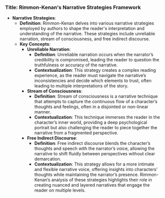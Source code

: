 ### Title: **Rimmon-Kenan's Narrative Strategies Framework**

- **Narrative Strategies**:
  - **Definition**: Rimmon-Kenan delves into various narrative strategies employed by authors to shape the reader's interpretation and understanding of the narrative. These strategies include unreliable narration, stream of consciousness, and free indirect discourse.
  - **Key Concepts**:
    - **Unreliable Narration**:
      - **Definition**: Unreliable narration occurs when the narrator’s credibility is compromised, leading the reader to question the truthfulness or accuracy of the narrative.
      - **Contextualization**: This strategy creates a complex reading experience, as the reader must navigate the narrative’s inconsistencies and decide which elements to trust, often leading to multiple interpretations of the story.
    - **Stream of Consciousness**:
      - **Definition**: Stream of consciousness is a narrative technique that attempts to capture the continuous flow of a character’s thoughts and feelings, often in a disjointed or non-linear manner.
      - **Contextualization**: This technique immerses the reader in the character’s inner world, providing a deep psychological portrait but also challenging the reader to piece together the narrative from a fragmented perspective.
    - **Free Indirect Discourse**:
      - **Definition**: Free indirect discourse blends the character’s thoughts and speech with the narrator’s voice, allowing the narrative to shift fluidly between perspectives without clear demarcation.
      - **Contextualization**: This strategy allows for a more intimate and flexible narrative voice, offering insights into characters' thoughts while maintaining the narrator’s presence. Rimmon-Kenan’s analysis of these strategies highlights their role in creating nuanced and layered narratives that engage the reader on multiple levels.